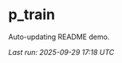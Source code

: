 # p_train

Auto-updating README demo.

<!--START_SECTION:status-->
_Last run: 2025-09-29 17:18 UTC_
<!--END_SECTION:status-->






















































































































































































































































































































































































































































































































































































































































































































































































































































































































































